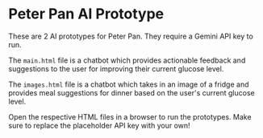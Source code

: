 # Peter Pan AI Prototype

These are 2 AI prototypes for Peter Pan. They require a Gemini API key to run.

The `main.html` file is a chatbot which provides actionable feedback and suggestions to the user for improving their current glucose level.

The `images.html` file is a chatbot which takes in an image of a fridge and provides meal suggestions for dinner based on the user's current glucose level.

Open the respective HTML files in a browser to run the prototypes. Make sure to replace the placeholder API key with your own!
